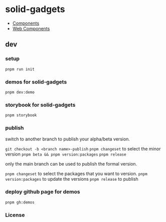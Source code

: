 # solid-gadgets

- [Components](./packages/components/README.md)
- [Web Components](./packages/web-components/README.md)

## dev

### setup

`pnpm run init`

### demos for solid-gadgets

`pnpm dev:demo`

### storybook for solid-gadgets

`pnpm storybook`

### publish

switch to another branch to publish your alpha/beta version.

`git checkout -b <branch name>-publish`
`pnpm changeset` to select the minor version
`pnpm beta && pnpm version:packages`
`pnpm release`

only the main branch can be used to publish the formal version.

`pnpm changeset` to select the packages that you want to version.
`pnpm version:packages` to update the versions
`pnpm release` to publish

### deploy github page for demos

`pnpm gh:demos`

### License
